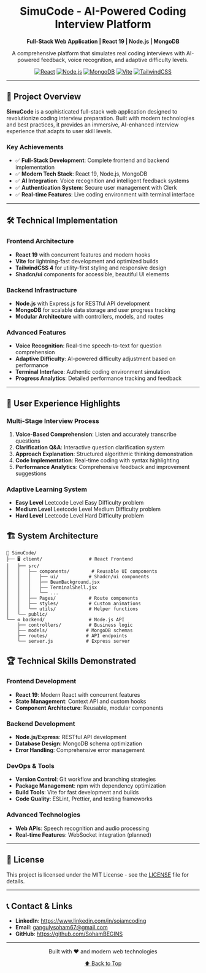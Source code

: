 <div align="center">
  <h1> SimuCode - AI-Powered Coding Interview Platform</h1>
  <p><strong>Full-Stack Web Application | React 19 | Node.js | MongoDB</strong></p>
  <p>A comprehensive platform that simulates real coding interviews with AI-powered feedback, voice recognition, and adaptive difficulty levels.</p>
  
  [![React](https://img.shields.io/badge/React-19.1.0-61DAFB?style=for-the-badge&logo=react&logoColor=white)](https://reactjs.org/)
  [![Node.js](https://img.shields.io/badge/Node.js-18+-339933?style=for-the-badge&logo=node.js&logoColor=white)](https://nodejs.org/)
  [![MongoDB](https://img.shields.io/badge/MongoDB-4.4+-47A248?style=for-the-badge&logo=mongodb&logoColor=white)](https://mongodb.com/)
  [![Vite](https://img.shields.io/badge/Vite-6.3.5-646CFF?style=for-the-badge&logo=vite&logoColor=white)](https://vitejs.dev/)
  [![TailwindCSS](https://img.shields.io/badge/Tailwind_CSS-4.1.10-38B2AC?style=for-the-badge&logo=tailwind-css&logoColor=white)](https://tailwindcss.com/)
</div>

---

## 🎯 **Project Overview**

**SimuCode** is a sophisticated full-stack web application designed to revolutionize coding interview preparation. Built with modern technologies and best practices, it provides an immersive, AI-enhanced interview experience that adapts to user skill levels.

### **Key Achievements**
- ✅ **Full-Stack Development**: Complete frontend and backend implementation
- ✅ **Modern Tech Stack**: React 19, Node.js, MongoDB
- ✅ **AI Integration**: Voice recognition and intelligent feedback systems
- ✅ **Authentication System**: Secure user management with Clerk
- ✅ **Real-time Features**: Live coding environment with terminal interface

---

## 🛠️ **Technical Implementation**

### **Frontend Architecture**
- **React 19** with concurrent features and modern hooks
- **Vite** for lightning-fast development and optimized builds
- **TailwindCSS 4** for utility-first styling and responsive design
- **Shadcn/ui** components for accessible, beautiful UI elements

### **Backend Infrastructure**
- **Node.js** with Express.js for RESTful API development
- **MongoDB** for scalable data storage and user progress tracking
- **Modular Architecture** with controllers, models, and routes

### **Advanced Features**
- **Voice Recognition**: Real-time speech-to-text for question comprehension
- **Adaptive Difficulty**: AI-powered difficulty adjustment based on performance
- **Terminal Interface**: Authentic coding environment simulation
- **Progress Analytics**: Detailed performance tracking and feedback

---

## 🎨 **User Experience Highlights**

### **Multi-Stage Interview Process**
1. **Voice-Based Comprehension**: Listen and accurately transcribe questions
2. **Clarification Q&A**: Interactive question clarification system
3. **Approach Explanation**: Structured algorithmic thinking demonstration
4. **Code Implementation**: Real-time coding with syntax highlighting
5. **Performance Analytics**: Comprehensive feedback and improvement suggestions

### **Adaptive Learning System**
- **Easy Level** Leetcode Level Easy Difficulty problem
- **Medium Level** Leetcode Level Medium Difficulty problem
- **Hard Level** Leetcode Level Hard Difficulty problem


## 🏗️ **System Architecture**

```
📁 SimuCode/
├── 🖥️ client/                 # React Frontend
│   ├── src/
│   │   ├── components/        # Reusable UI components
│   │   │   ├── ui/           # Shadcn/ui components
│   │   │   ├── BeamBackground.jsx
│   │   │   ├── TerminalShell.jsx
│   │   │   └── ...
│   │   ├── Pages/            # Route components
│   │   ├── styles/           # Custom animations
│   │   └── utils/            # Helper functions
│   └── public/
└── ⚙️ backend/                # Node.js API
    ├── controllers/          # Business logic
    ├── models/              # MongoDB schemas
    ├── routes/              # API endpoints
    └── server.js            # Express server
```

## 🏆 **Technical Skills Demonstrated**

### **Frontend Development**
- **React 19**: Modern React with concurrent features
- **State Management**: Context API and custom hooks
- **Component Architecture**: Reusable, modular components

### **Backend Development**
- **Node.js/Express**: RESTful API development
- **Database Design**: MongoDB schema optimization
- **Error Handling**: Comprehensive error management

### **DevOps & Tools**
- **Version Control**: Git workflow and branching strategies
- **Package Management**: npm with dependency optimization
- **Build Tools**: Vite for fast development and builds
- **Code Quality**: ESLint, Prettier, and testing frameworks

### **Advanced Technologies**
- **Web APIs**: Speech recognition and audio processing
- **Real-time Features**: WebSocket integration (planned)

---

## 📄 **License**

This project is licensed under the MIT License - see the [LICENSE](LICENSE) file for details.

---

## 📞 **Contact & Links**

- **LinkedIn**: https://www.linkedin.com/in/soiamcoding
- **Email**: gangulysoham67@gmail.com
- **GitHub**: https://github.com/SohamBEGINS

---

<div align="center">
  <p>Built with ❤️ and modern web technologies</p>
  <p>
    <a href="#top">⬆️ Back to Top</a>
  </p>
</div>

